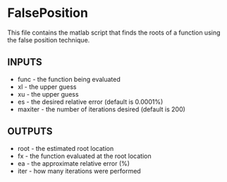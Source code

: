 # FalsePosition

This file contains the matlab script that finds
the roots of a function using the false position
technique.

## INPUTS

* func - the function being evaluated
* xl - the upper guess
* xu - the upper guess
* es - the desired relative error (default is 0.0001%)
* maxiter - the number of iterations desired (default is 200)
## OUTPUTS

* root - the estimated root location
* fx - the function evaluated at the root location
* ea - the approximate relative error (%)
* iter - how many iterations were performed
